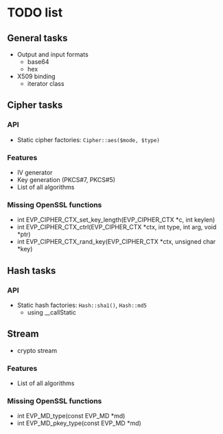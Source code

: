 # TODO list

## General tasks

- Output and input formats
  - base64
  - hex
- X509 binding
  - iterator class

## Cipher tasks

### API
- Static cipher factories: `Cipher::aes($mode, $type)`

### Features
- IV generator
- Key generation (PKCS#7, PKCS#5)
- List of all algorithms

### Missing OpenSSL functions
- int EVP_CIPHER_CTX_set_key_length(EVP_CIPHER_CTX *c, int keylen)
- int EVP_CIPHER_CTX_ctrl(EVP_CIPHER_CTX *ctx, int type, int arg, void *ptr)
- int EVP_CIPHER_CTX_rand_key(EVP_CIPHER_CTX *ctx, unsigned char *key)


## Hash tasks

### API
- Static hash factories: `Hash::sha1()`, `Hash::md5`
  - using __callStatic

## Stream
- crypto stream


### Features
- List of all algorithms

### Missing OpenSSL functions
- int EVP_MD_type(const EVP_MD *md)
- int EVP_MD_pkey_type(const EVP_MD *md)
